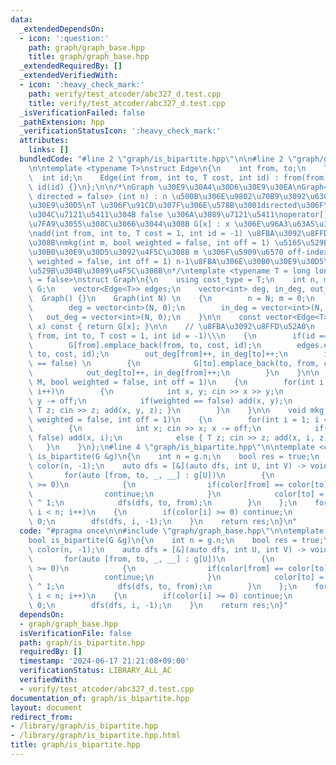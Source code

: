 ```yaml
---
data:
  _extendedDependsOn:
  - icon: ':question:'
    path: graph/graph_base.hpp
    title: graph/graph_base.hpp
  _extendedRequiredBy: []
  _extendedVerifiedWith:
  - icon: ':heavy_check_mark:'
    path: verify/test_atcoder/abc327_d.test.cpp
    title: verify/test_atcoder/abc327_d.test.cpp
  _isVerificationFailed: false
  _pathExtension: hpp
  _verificationStatusIcon: ':heavy_check_mark:'
  attributes:
    links: []
  bundledCode: "#line 2 \"graph/is_bipartite.hpp\"\n\n#line 2 \"graph/graph_base.hpp\"\
    \n\ntemplate <typename T>\nstruct Edge\n{\n    int from, to;\n    T cost;\n  \
    \  int id;\n    Edge(int from, int to, T cost, int id) : from(from), to(to), cost(cost),\
    \ id(id) {}\n};\n\n/*\nGraph \u30E9\u30A4\u30D6\u30E9\u30EA\nGraph<T = long long,\
    \ directed = false> (int n) : n \u500B\u306E\u9802\u70B9\u3092\u6301\u3064\u30B0\
    \u30E9\u30D5\nT \u306F\u91CD\u307F\u306E\u578B\u3001directed\u306F\u6709\u5411\
    \u304C\u7121\u5411\u304B false \u306A\u3089\u7121\u5411\noperator[] \u304C\u5B9A\
    \u7FA9\u3055\u308C\u3066\u3044\u308B G[x] : x \u306E\u96A3\u63A5\u30EA\u30B9\u30C8\
    \nadd(int from, int to, T cost = 1, int id = -1) \u8FBA\u3092\u8FFD\u52A0\u3059\
    \u308B\nmkg(int m, bool weighted = false, int off = 1) \u5165\u529B\u304B\u3089\
    \u30B0\u30E9\u30D5\u3092\u4F5C\u308B m \u306F\u5909\u6570 off-index\nmkg_ancestor(bool\
    \ weighted = false, int off = 1) n-1\u8FBA\u306E\u30B0\u30E9\u30D5\u3092\u5165\
    \u529B\u304B\u3089\u4F5C\u308B\n*/\ntemplate <typename T = long long, bool directed\
    \ = false>\nstruct Graph\n{\n    using cost_type = T;\n    int n, m;\n    vector<vector<Edge<T>>>\
    \ G;\n    vector<Edge<T>> edges;\n    vector<int> deg, in_deg, out_deg;\n\n  \
    \  Graph() {}\n    Graph(int N) \n    {\n        n = N; m = 0;\n        G = vector<vector<Edge<T>>>(N);\n\
    \        deg = vector<int>(N, 0);\n        in_deg = vector<int>(N, 0);\n     \
    \   out_deg = vector<int>(N, 0);\n    }\n\n    const vector<Edge<T>>& operator[](int\
    \ x) const { return G[x]; }\n\n    // \u8FBA\u3092\u8FFD\u52A0\n    void add(int\
    \ from, int to, T cost = 1, int id = -1)\\\n    {\n        if(id == -1) id = m++;\n\
    \        G[from].emplace_back(from, to, cost, id);\n        edges.emplace_back(from,\
    \ to, cost, id);\n        out_deg[from]++, in_deg[to]++;\n        if(directed\
    \ == false) \n        {\n            G[to].emplace_back(to, from, cost, id);\n\
    \            out_deg[to]++, in_deg[from]++;\n        }\n    }\n\n    void mkg(int\
    \ M, bool weighted = false, int off = 1)\n    {\n        for(int i = 0; i < M;\
    \ i++)\n        {\n            int x, y; cin >> x >> y;\n            x -= off,\
    \ y -= off;\n            if(weighted == false) add(x, y);\n            else {\
    \ T z; cin >> z; add(x, y, z); }\n        }\n    }\n\n    void mkg_ancestor(bool\
    \ weighted = false, int off = 1)\n    {\n        for(int i = 1; i < n; i++)\n\
    \        {\n            int x; cin >> x; x -= off;\n            if(weighted ==\
    \ false) add(x, i);\n            else { T z; cin >> z; add(x, i, z); }\n     \
    \   }\n    }\n};\n#line 4 \"graph/is_bipartite.hpp\"\n\ntemplate <class G>\nbool\
    \ is_bipartite(G &g)\n{\n    int n = g.n;\n    bool res = true;\n    vector<int>\
    \ color(n, -1);\n    auto dfs = [&](auto dfs, int U, int V) -> void\n    {\n \
    \       for(auto [from, to, _, __] : g[U])\n        {\n            if(color[to]\
    \ >= 0)\n            {\n                if(color[from] == color[to]) res = false;\n\
    \                continue;\n            }\n            color[to] = color[from]\
    \ ^ 1;\n            dfs(dfs, to, from);\n        }\n    };\n    for(int i = 0;\
    \ i < n; i++)\n    {\n        if(color[i] >= 0) continue;\n        color[i] =\
    \ 0;\n        dfs(dfs, i, -1);\n    }\n    return res;\n}\n"
  code: "#pragma once\n\n#include \"graph/graph_base.hpp\"\n\ntemplate <class G>\n\
    bool is_bipartite(G &g)\n{\n    int n = g.n;\n    bool res = true;\n    vector<int>\
    \ color(n, -1);\n    auto dfs = [&](auto dfs, int U, int V) -> void\n    {\n \
    \       for(auto [from, to, _, __] : g[U])\n        {\n            if(color[to]\
    \ >= 0)\n            {\n                if(color[from] == color[to]) res = false;\n\
    \                continue;\n            }\n            color[to] = color[from]\
    \ ^ 1;\n            dfs(dfs, to, from);\n        }\n    };\n    for(int i = 0;\
    \ i < n; i++)\n    {\n        if(color[i] >= 0) continue;\n        color[i] =\
    \ 0;\n        dfs(dfs, i, -1);\n    }\n    return res;\n}"
  dependsOn:
  - graph/graph_base.hpp
  isVerificationFile: false
  path: graph/is_bipartite.hpp
  requiredBy: []
  timestamp: '2024-06-17 21:21:08+09:00'
  verificationStatus: LIBRARY_ALL_AC
  verifiedWith:
  - verify/test_atcoder/abc327_d.test.cpp
documentation_of: graph/is_bipartite.hpp
layout: document
redirect_from:
- /library/graph/is_bipartite.hpp
- /library/graph/is_bipartite.hpp.html
title: graph/is_bipartite.hpp
---
```


